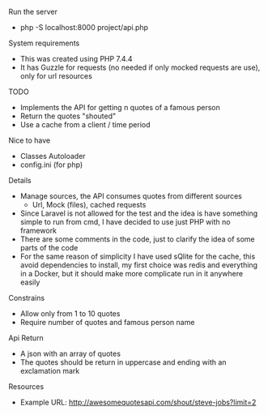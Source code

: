 
 Run the server
 - php -S localhost:8000 project/api.php 

 System requirements
 - This was created using PHP 7.4.4
 - It has Guzzle for requests (no needed if only mocked requests are use), only for url resources

 TODO
 - Implements the API for getting n quotes of a famous person
 - Return the quotes "shouted"
 - Use a cache from a client / time period

 Nice to have
 - Classes Autoloader
 - config.ini (for php)

 Details
 - Manage sources, the API consumes quotes from different sources
    - Url, Mock (files), cached requests
 - Since Laravel is not allowed for the test and the idea is have something simple to run from cmd, I have decided to use just PHP with no framework
 - There are some comments in the code, just to clarify the idea of some parts of the code
 - For the same reason of simplicity I have used sQlite for the cache, this avoid dependencies to install, my first choice was redis and everything in a Docker, but it should make more complicate run in it anywhere easily 

 Constrains
 - Allow only from 1 to 10 quotes
 - Require number of quotes and famous person name
 
 Api Return
 - A json with an array of quotes
 - The quotes should be return in uppercase and ending with an exclamation mark
 
 Resources
 - Example URL: http://awesomequotesapi.com/shout/steve-jobs?limit=2
 